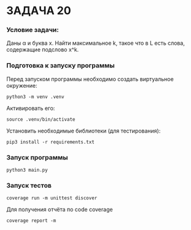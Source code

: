 # ЗАДАЧА 20

### Условие задачи:

Даны α и буква x. Найти максимальное k, такое что в L есть слова, содержащие подслово x^k.

### Подготовка к запуску программы

Перед запуском программы необходимо создать виртуальное окружение:

`python3 -m venv .venv`

Активировать его:

`source .venv/bin/activate`

Установить необходимые библиотеки (для тестирования):

`pip3 install -r requirements.txt`

### Запуск программы

`python3 main.py`

### Запуск тестов

`coverage run -m unittest discover`

Для получения отчёта по code coverage

`coverage report -m`
